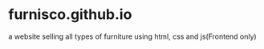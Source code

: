 # furnisco.github.io
a website selling all types of furniture using html, css and js(Frontend only)
